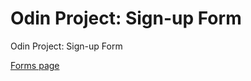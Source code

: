 # Odin Project: Sign-up Form
Odin Project: Sign-up Form

[Forms page](https://manusuhonen.github.io/odin-sign-up-Form/)
